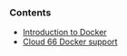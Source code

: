 <!-- usedin: [ _legacy_docker/deployment/docker-introduction-v1.md, _maestro/Deployment/docker-introduction-v1.md, _skycap/deployment/docker-introduction-v1.md] -->


### Contents

*   [Introduction to Docker](#docker)
*   [Cloud 66 Docker support](#intro)

